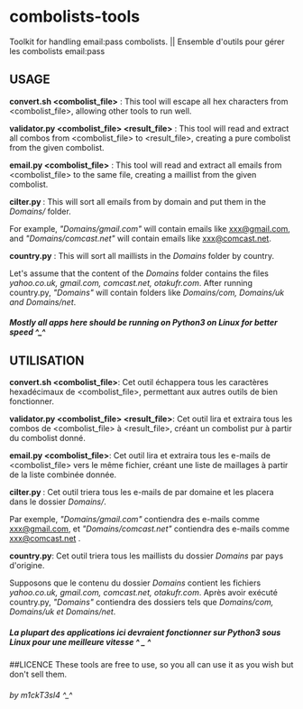# combolists-tools
Toolkit for handling email:pass combolists. || Ensemble d'outils pour gérer les combolists email:pass

## USAGE

  **convert.sh <combolist_file>** : This tool will escape all hex characters from <combolist_file>, allowing other tools to run well.

  **validator.py <combolist_file> <result_file>** : This tool will read and extract all combos from <combolist_file> to <result_file>, creating a pure combolist from the given combolist.

  **email.py <combolist_file>** : This tool will read and extract all emails from <combolist_file> to the same file, creating a maillist from the given combolist.

  **cilter.py <maillist>** : This will sort all emails from <maillist> by domain and put them in the _Domains/_ folder. 
  
  For example, _"Domains/gmail.com"_ will contain emails like xxx@gmail.com, and _"Domains/comcast.net"_ will contain emails like xxx@comcast.net.
  
  **country.py** : This will sort all maillists in the _Domains_ folder by country.  
 
  Let's assume that the content of the _Domains_ folder contains the files _yahoo.co.uk, gmail.com, comcast.net, otakufr.com_.
  After running country.py, _"Domains"_ will contain folders like _Domains/com, Domains/uk and Domains/net_.
  ##### Mostly all apps here should be running on Python3 on Linux for better speed ^_^


## UTILISATION

  **convert.sh <combolist_file>**: Cet outil échappera tous les caractères hexadécimaux de <combolist_file>, permettant aux autres outils de bien fonctionner.

  **validator.py <combolist_file> <result_file>**: Cet outil lira et extraira tous les combos de <combolist_file> à <result_file>, créant un combolist pur à partir du combolist donné.

  **email.py <combolist_file>**: Cet outil lira et extraira tous les e-mails de <combolist_file> vers le même fichier, créant une liste de maillages à partir de la liste combinée donnée.

  **cilter.py <maillist>**: Cet outil triera tous les e-mails de <maillist> par domaine et les placera dans le dossier _Domains/_.
  
  Par exemple, _"Domains/gmail.com"_ contiendra des e-mails comme xxx@gmail.com, et _"Domains/comcast.net"_ contiendra des e-mails comme xxx@comcast.net .
  
  **country.py**: Cet outil triera tous les maillists du dossier _Domains_ par pays d'origine.
 
  Supposons que le contenu du dossier _Domains_ contient les fichiers _yahoo.co.uk, gmail.com, comcast.net, otakufr.com_.
  Après avoir exécuté country.py, _"Domains"_ contiendra des dossiers tels que _Domains/com, Domains/uk et Domains/net_.
  ##### La plupart des applications ici devraient fonctionner sur Python3 sous Linux pour une meilleure vitesse ^ _ ^

##LICENCE
  These tools are free to use, so you all can use it as you wish but don't sell them.
  ###### by m1ckT3sl4 ^_^ 
